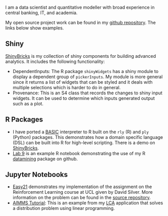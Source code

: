 I am a data scientist and quantitative modeller with broad experience in
central banking, IT, and academia. 

My open source project work can be found in my 
[github repository](https://github.com/paulemms). The links below show examples.

## Shiny

[ShinyBricks](http://3eeae56.online-server.cloud:3838/apps/shinyBricks/) is my collection of shiny components
for building advanced analytics. It includes the following functionality:

* DependentInputs: The R package `shinyWidgets` has a shiny module to display a dependent group of 
`pickerInputs`. My module is more general since it returns a list of widgets that can be styled and it
deals with multiple selections which is harder to do in general.
* Provenance: This is an S4 class that records the changes to shiny input widgets. It can be used to determine
which inputs generated output such as a plot. 

## R Packages

* I have ported a [BASIC](https://github.com/paulemms/basic) interpreter to R built on the `rly` (R) and `ply` (Python) packages.
This demonstrates how a domain specific language (DSL) can be built into R for high-level scripting. There is a demo on [ShinyBricks](http://3eeae56.online-server.cloud:3838/apps/shinyBricks/).
* [Lab 9](https://paulemms.github.io/notebooks/lab9.html) is an example R notebook
demonstrating the use of my R [datamining](https://github.com/paulemms/datamining) 
package on github.

## Jupyter Notebooks

* [Easy21](https://github.com/paulemms/Easy21Silver/blob/master/Easy21.ipynb) demonstrates my implementation of
the assignment on the Reinforcement Learning course at UCL given by David Silver. More information on the
problem can be found in the [source repository](https://github.com/paulemms/Easy21Silver).
* [AIMMS Tutorial](https://github.com/paulemms/LCA/blob/master/notebooks/AIMMS_Tutorial_Example.ipynb): This is
an example from my [LCA](https://github.com/paulemms/LCA/wiki) application that solves a distribution
problem using linear programming.



